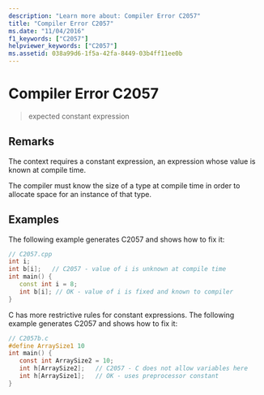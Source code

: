 ```yaml
---
description: "Learn more about: Compiler Error C2057"
title: "Compiler Error C2057"
ms.date: "11/04/2016"
f1_keywords: ["C2057"]
helpviewer_keywords: ["C2057"]
ms.assetid: 038a99d6-1f5a-42fa-8449-03b4ff11ee0b
---
```

# Compiler Error C2057

> expected constant expression

## Remarks

The context requires a constant expression, an expression whose value is known at compile time.

The compiler must know the size of a type at compile time in order to allocate space for an instance of that type.

## Examples

The following example generates C2057 and shows how to fix it:

```cpp
// C2057.cpp
int i;
int b[i];   // C2057 - value of i is unknown at compile time
int main() {
   const int i = 8;
   int b[i]; // OK - value of i is fixed and known to compiler
}
```

C has more restrictive rules for constant expressions.  The following example generates C2057 and shows how to fix it:

```c
// C2057b.c
#define ArraySize1 10
int main() {
   const int ArraySize2 = 10;
   int h[ArraySize2];   // C2057 - C does not allow variables here
   int h[ArraySize1];   // OK - uses preprocessor constant
}
```
